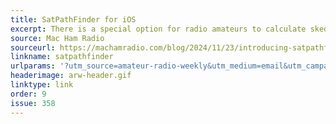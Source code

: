 ```yaml
---
title: SatPathFinder for iOS
excerpt: There is a special option for radio amateurs to calculate sked times.
source: Mac Ham Radio
sourceurl: https://machamradio.com/blog/2024/11/23/introducing-satpathfinder-for-ios/
linkname: satpathfinder
urlparams: '?utm_source=amateur-radio-weekly&utm_medium=email&utm_campaign=newsletter'
headerimage: arw-header.gif
linktype: link
order: 9
issue: 358
---
```


